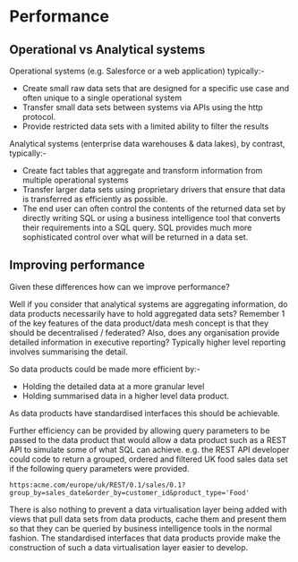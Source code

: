 # Performance

## Operational vs Analytical systems

Operational systems (e.g. Salesforce or a web application) typically:-
* Create small raw data sets that are designed for a specific use case and often unique to a single operational system
* Transfer small data sets between systems via APIs using the http protocol. 
* Provide restricted data sets with a limited ability to filter the results

Analytical systems (enterprise data warehouses & data lakes), by contrast, typically:-
* Create fact tables that aggregate and transform information from multiple operational systems 
* Transfer larger data sets using proprietary drivers that ensure that data is transferred as 
efficiently as possible. 
* The end user can often control the contents of the returned data set by directly 
writing SQL or using a business intelligence tool that converts their requirements into a SQL query. 
SQL provides much more sophisticated control over what will be returned in a data set. 

## Improving performance 

Given these differences how can we improve performance?

Well if you consider that analytical systems are aggregating information, do data products necessarily have to hold aggregated data sets?
Remember 1 of the key features of the data product/data mesh concept is that they should be decentralised / federated?
Also, does any organisation provide detailed information in executive reporting? 
Typically higher level reporting involves summarising the detail. 

So data products could be made more efficient by:- 
* Holding the detailed data at a more granular level
* Holding summarised data in a higher level data product.

As data products have standardised interfaces this should be achievable.

Further efficiency can be provided by allowing query parameters to be passed to the data product that would allow 
a data product such as a REST API to simulate some of what SQL can achieve.
e.g. the REST API developer could code to return a grouped, ordered and filtered UK food sales data set if the following query parameters were provided.

```https:acme.com/europe/uk/REST/0.1/sales/0.1?group_by=sales_date&order_by=customer_id&product_type='Food'```

There is also nothing to prevent a data virtualisation layer being added with views that pull data sets from data products, cache them and 
present them so that they can be queried by business intelligence tools in the normal fashion.
The standardised interfaces that data products provide make the construction of such a data virtualisation layer easier to develop.